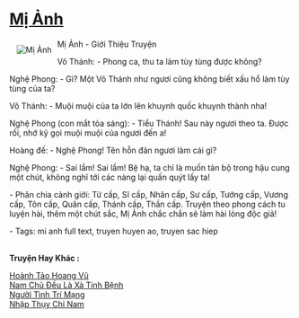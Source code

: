 <a href="https://utruyen.com/mi-anh/506/" title="Mị Ảnh"><h1>Mị Ảnh</h1></a><div style="display:table"><img align="right" style="float: left; padding: 10px;" src="https://utruyen.com/images/story/200x260/mi-anh.jpg" alt="Mị Ảnh">Mị Ảnh - Giới Thiệu Truyện<p></p> Võ Thánh: - Phong ca, thu ta làm tùy tùng được không?<p></p> Nghệ Phong: - Gì? Một Võ Thánh như ngươi cũng không biết xấu hổ làm tùy tùng của ta? <p></p> Võ Thánh: - Muội muội của ta lớn lên khuynh quốc khuynh thành nha! <p></p> Nghệ Phong (con mắt tỏa sáng): - Tiểu Thánh! Sau này ngươi theo ta. Được rồi, nhớ kỹ gọi muội muội của ngươi đến a! <p></p> Hoàng đế: - Nghệ Phong! Tên hỗn đản ngươi làm cái gì? <p></p> Nghệ Phong: - Sai lầm! Sai lầm! Bệ hạ, ta chỉ là muốn tản bộ trong hậu cung một chút, không nghĩ tới các nàng lại quấn quýt lấy ta!<p></p> - Phân chia cảnh giới: Tử cấp, Sĩ cấp, Nhân cấp, Sư cấp, Tướng cấp, Vương cấp, Tôn cấp, Quân cấp, Thánh cấp, Thần cấp. Truyện theo phong cách tu luyện hài, thêm một chút sắc, Mị Ảnh chắc chắn sẽ làm hài lòng độc giả!<p></p> - Tags: mi anh full text, truyen huyen ao, truyen sac hiep</div><p><br><b>Truyện Hay Khác :</b></p><a href="https://utruyen.com/hoanh-tao-hoang-vu/307/" alt="Hoành Tảo Hoang Vũ">Hoành Tảo Hoang Vũ</a><br/><a href="https://github.com/quanluxury/ngontinhhot/tree/master/truyenhay/16706/" alt="Nam Chủ Đều Là Xà Tinh Bệnh">Nam Chủ Đều Là Xà Tinh Bệnh</a><br/><a href="https://github.com/quanluxury/truyenhot/tree/master/truyenhay/17501/" alt="Người Tình Trí Mạng">Người Tình Trí Mạng</a><br/><a href="https://github.com/quanluxury/ngontinhhot/tree/master/truyenhay/20606/" alt="Nhập Thụy Chỉ Nam">Nhập Thụy Chỉ Nam</a><br/>